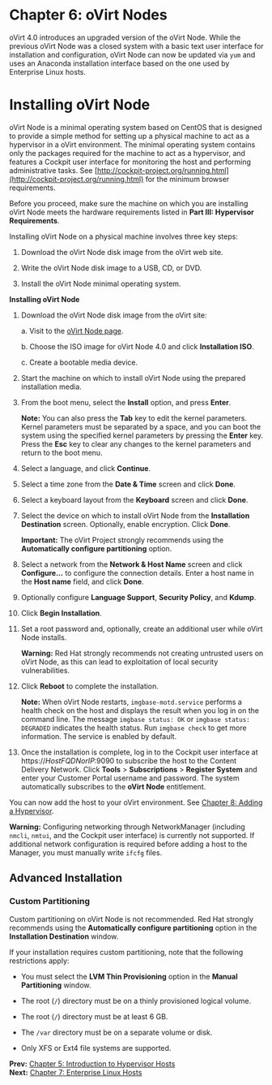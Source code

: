 # Chapter 6: oVirt Nodes

oVirt 4.0 introduces an upgraded version of the oVirt Node. While the previous oVirt Node was a closed system with a basic text user interface for installation and configuration, oVirt Node can now be updated via `yum` and uses an Anaconda installation interface based on the one used by Enterprise Linux hosts.

# Installing oVirt Node

oVirt Node is a minimal operating system based on CentOS that is designed to provide a simple method for setting up a physical machine to act as a hypervisor in a oVirt environment. The minimal operating system contains only the packages required for the machine to act as a hypervisor, and features a Cockpit user interface for monitoring the host and performing administrative tasks. See [http://cockpit-project.org/running.html](http://cockpit-project.org/running.html) for the minimum browser requirements.

Before you proceed, make sure the machine on which you are installing oVirt Node meets the hardware requirements listed in **Part III: Hypervisor Requirements**.

Installing oVirt Node on a physical machine involves three key steps:

1. Download the oVirt Node disk image from the oVirt web site.

2. Write the oVirt Node disk image to a USB, CD, or DVD.

3. Install the oVirt Node minimal operating system.

**Installing oVirt Node**

1. Download the oVirt Node disk image from the oVirt site:

    a. Visit to the [oVirt Node page](/node/).

    b. Choose the ISO image for oVirt Node 4.0 and click **Installation ISO**.

    c. Create a bootable media device.

2. Start the machine on which to install oVirt Node using the prepared installation media.

3. From the boot menu, select the **Install** option, and press **Enter**.

    **Note:** You can also press the **Tab** key to edit the kernel parameters. Kernel parameters must be separated by a space, and you can boot the system using the specified kernel parameters by pressing the **Enter** key. Press the **Esc** key to clear any changes to the kernel parameters and return to the boot menu.

4. Select a language, and click **Continue**.

5. Select a time zone from the **Date & Time** screen and click **Done**.

6. Select a keyboard layout from the **Keyboard** screen and click **Done**.

7. Select the device on which to install oVirt Node from the **Installation Destination** screen. Optionally, enable encryption. Click **Done**.

    **Important:** The oVirt Project strongly recommends using the **Automatically configure partitioning** option.

8. Select a network from the **Network & Host Name** screen and click **Configure...** to configure the connection details. Enter a host name in the **Host name** field, and click **Done**.

9. Optionally configure **Language Support**, **Security Policy**, and **Kdump**.

10. Click **Begin Installation**.

11. Set a root password and, optionally, create an additional user while oVirt Node installs.

    **Warning:** Red Hat strongly recommends not creating untrusted users on oVirt Node, as this can lead to exploitation of local security vulnerabilities.

12. Click **Reboot** to complete the installation.

    **Note:** When oVirt Node restarts, `imgbase-motd.service` performs a health check on the host and displays the result when you log in on the command line. The message `imgbase status: OK` or `imgbase status: DEGRADED` indicates the health status. Run `imgbase check` to get more information. The service is enabled by default.

13. Once the installation is complete, log in to the Cockpit user interface at https://*HostFQDNorIP*:9090 to subscribe the host to the Content Delivery Network. Click **Tools** > **Subscriptions** > **Register System** and enter your Customer Portal username and password. The system automatically subscribes to the **oVirt Node** entitlement.

You can now add the host to your oVirt environment. See [Chapter 8: Adding a Hypervisor](../chap-Adding_a_Hypervisor).

**Warning:** Configuring networking through NetworkManager (including `nmcli`, `nmtui`, and the Cockpit user interface) is currently not supported. If additional network configuration is required before adding a host to the Manager, you must manually write `ifcfg` files.

## Advanced Installation

### Custom Partitioning

Custom partitioning on oVirt Node is not recommended. Red Hat strongly recommends using the **Automatically configure partitioning** option in the **Installation Destination** window.

If your installation requires custom partitioning, note that the following restrictions apply:

* You must select the **LVM Thin Provisioning** option in the **Manual Partitioning** window.

* The root (`/`) directory must be on a thinly provisioned logical volume.

* The root (`/`) directory must be at least 6 GB.

* The `/var` directory must be on a separate volume or disk.

* Only XFS or Ext4 file systems are supported.

**Prev:** [Chapter 5: Introduction to Hypervisor Hosts](../chap-Introduction_to_Hypervisor_Hosts) <br>
**Next:** [Chapter 7: Enterprise Linux Hosts](../chap-Enterprise_Linux_Hosts)
